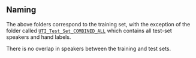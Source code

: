 Naming
------
The above folders correspond to the training set, with the exception of the folder called [`UTI_Test_Set_COMBINED_ALL`](UTI_Test_Set_COMBINED_ALL) which contains all test-set speakers and hand labels. 

There is no overlap in speakers between the training and test sets.
